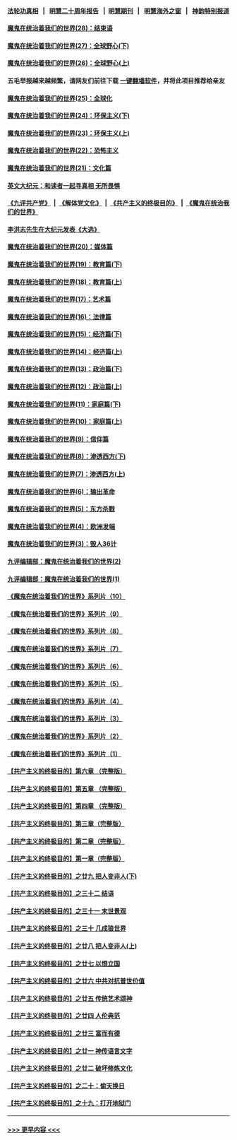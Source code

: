 #### [法轮功真相](https://github.com/gfw-breaker/truth/blob/master/README.md?t=0) &nbsp;&nbsp;|&nbsp;&nbsp; [明慧二十周年报告](https://github.com/gfw-breaker/mh-reports/blob/master/README.md?t=0) &nbsp;&nbsp;|&nbsp;&nbsp;[明慧期刊](https://github.com/gfw-breaker/mh-qikan) &nbsp;&nbsp;|&nbsp;&nbsp; [明慧海外之窗](https://github.com/gfw-breaker/mh-news/blob/master/README.md?t=0) &nbsp;&nbsp;|&nbsp;&nbsp; [神韵特别报道](https://github.com/gfw-breaker/mh-news/blob/master/shenyun.md?t=0)
#### [魔鬼在统治着我们的世界(28)：结束语](../pages/nsc422/n10936246.md?t=07222001) 
#### [魔鬼在统治着我们的世界(27)：全球野心(下)](../pages/nsc422/n10928319.md?t=07222001) 
#### [魔鬼在统治着我们的世界(26)：全球野心(上)](../pages/nsc422/n10900318.md?t=07222001) 
#### 五毛举报越来越频繁，请网友们前往下载 [一键翻墙软件](https://github.com/gfw-breaker/ssr-accounts)，并将此项目推荐给亲友
#### [魔鬼在统治着我们的世界(25)：全球化](../pages/nsc422/n10788205.md?t=07222001) 
#### [魔鬼在统治着我们的世界(24)：环保主义(下)](../pages/nsc422/n10695307.md?t=07222001) 
#### [魔鬼在统治着我们的世界(23)：环保主义(上)](../pages/nsc422/n10688613.md?t=07222001) 
#### [魔鬼在统治着我们的世界(22)：恐怖主义](../pages/nsc422/n10614727.md?t=07222001) 
#### [魔鬼在统治着我们的世界(21)：文化篇](../pages/nsc422/n10597706.md?t=07222001) 
#### [英文大纪元：和读者一起寻真相 无所畏惧](../pages/nsc422/n12542027.md?t=07222001) 
#### [《九评共产党》](https://github.com/begood0513/9ping.md/blob/master/README.md) &nbsp;|&nbsp; [《解体党文化》](../../../../jtdwh.md/blob/master/README.md)  &nbsp;|&nbsp; [《共产主义的终极目的》](../../../../gczydzjmd.md/blob/master/README.md) &nbsp;|&nbsp; [《魔鬼在统治我们的世界》](../../../../mgztzwmdsj.md/blob/master/README.md) 
#### [李洪志先生在大纪元发表《大选》](../pages/nsc422/n12534746.md?t=07222001) 
#### [魔鬼在统治着我们的世界(20)：媒体篇](../pages/nsc422/n10586579.md?t=07222001) 
#### [魔鬼在统治着我们的世界(19)：教育篇(下)](../pages/nsc422/n10564808.md?t=07222001) 
#### [魔鬼在统治着我们的世界(18)：教育篇(上)](../pages/nsc422/n10526970.md?t=07222001) 
#### [魔鬼在统治着我们的世界(17)：艺术篇](../pages/nsc422/n10499093.md?t=07222001) 
#### [魔鬼在统治着我们的世界(16)：法律篇](../pages/nsc422/n10485969.md?t=07222001) 
#### [魔鬼在统治着我们的世界(15)：经济篇(下)](../pages/nsc422/n10469975.md?t=07222001) 
#### [魔鬼在统治着我们的世界(14)：经济篇(上)](../pages/nsc422/n10457370.md?t=07222001) 
#### [魔鬼在统治着我们的世界(13)：政治篇(下)](../pages/nsc422/n10448270.md?t=07222001) 
#### [魔鬼在统治着我们的世界(12)：政治篇(上)](../pages/nsc422/n10444576.md?t=07222001) 
#### [魔鬼在统治着我们的世界(11)：家庭篇(下)](../pages/nsc422/n10440961.md?t=07222001) 
#### [魔鬼在统治着我们的世界(10)：家庭篇(上)](../pages/nsc422/n10435448.md?t=07222001) 
#### [魔鬼在统治着我们的世界(9)：信仰篇](../pages/nsc422/n10432159.md?t=07222001) 
#### [魔鬼在统治着我们的世界(8)：渗透西方(下)](../pages/nsc422/n10429603.md?t=07222001) 
#### [魔鬼在统治着我们的世界(7)：渗透西方(上)](../pages/nsc422/n10426013.md?t=07222001) 
#### [魔鬼在统治着我们的世界(6)：输出革命](../pages/nsc422/n10421536.md?t=07222001) 
#### [魔鬼在统治着我们的世界(5)：东方杀戮](../pages/nsc422/n10417707.md?t=07222001) 
#### [魔鬼在统治着我们的世界(4)：欧洲发端](../pages/nsc422/n10414890.md?t=07222001) 
#### [魔鬼在统治着我们的世界(3)：毁人36计](../pages/nsc422/n10411583.md?t=07222001) 
#### [九评编辑部：魔鬼在统治着我们的世界(2)](../pages/nsc422/n10410036.md?t=07222001) 
#### [九评编辑部：魔鬼在统治着我们的世界(1)](../pages/nsc422/n10406825.md?t=07222001) 
#### [《魔鬼在统治着我们的世界》系列片（10）](../pages/nsc422/n12292670.md?t=07222001) 
#### [《魔鬼在统治着我们的世界》系列片（9）](../pages/nsc422/n12290859.md?t=07222001) 
#### [《魔鬼在统治着我们的世界》系列片（8）](../pages/nsc422/n12287445.md?t=07222001) 
#### [《魔鬼在统治着我们的世界》系列片（7）](../pages/nsc422/n12283425.md?t=07222001) 
#### [《魔鬼在统治着我们的世界》系列片（6）](../pages/nsc422/n12282314.md?t=07222001) 
#### [《魔鬼在统治着我们的世界》系列片（5）](../pages/nsc422/n12281419.md?t=07222001) 
#### [《魔鬼在统治着我们的世界》系列片（4）](../pages/nsc422/n12274024.md?t=07222001) 
#### [《魔鬼在统治着我们的世界》系列片（3）](../pages/nsc422/n12271322.md?t=07222001) 
#### [《魔鬼在统治着我们的世界》系列片（2）](../pages/nsc422/n12269049.md?t=07222001) 
#### [《魔鬼在统治着我们的世界》系列片（1）](../pages/nsc422/n12267575.md?t=07222001) 
#### [【共产主义的终极目的】第六章 （完整版）](../pages/nsc422/n11428913.md?t=07222001) 
#### [【共产主义的终极目的】第五章 （完整版）](../pages/nsc422/n11428912.md?t=07222001) 
#### [【共产主义的终极目的】第四章 （完整版）](../pages/nsc422/n11428907.md?t=07222001) 
#### [【共产主义的终极目的】第三章（完整版）](../pages/nsc422/n11428848.md?t=07222001) 
#### [【共产主义的终极目的】第二章（完整版）](../pages/nsc422/n11428831.md?t=07222001) 
#### [【共产主义的终极目的】第一章（完整版）](../pages/nsc422/n11417651.md?t=07222001) 
#### [【共产主义的终极目的】之廿九 把人变非人(下)](../pages/nsc422/n11344140.md?t=07222001) 
#### [【共产主义的终极目的】之三十二 结语](../pages/nsc422/n11360535.md?t=07222001) 
#### [【共产主义的终极目的】之三十一 末世景观](../pages/nsc422/n11351129.md?t=07222001) 
#### [【共产主义的终极目的】之三十 几成狼世界](../pages/nsc422/n11348280.md?t=07222001) 
#### [【共产主义的终极目的】之廿八 把人变非人(上)](../pages/nsc422/n11340492.md?t=07222001) 
#### [【共产主义的终极目的】之廿七 以恨立国](../pages/nsc422/n11336944.md?t=07222001) 
#### [【共产主义的终极目的】之廿六 中共对抗普世价值](../pages/nsc422/n11324785.md?t=07222001) 
#### [【共产主义的终极目的】之廿五 传统艺术颂神](../pages/nsc422/n11296396.md?t=07222001) 
#### [【共产主义的终极目的】之廿四 人伦典范](../pages/nsc422/n11296397.md?t=07222001) 
#### [【共产主义的终极目的】之廿三 富而有德](../pages/nsc422/n11283598.md?t=07222001) 
#### [【共产主义的终极目的】之廿一 神传语言文字](../pages/nsc422/n11263265.md?t=07222001) 
#### [【共产主义的终极目的】之廿二 破坏修炼文化](../pages/nsc422/n11245728.md?t=07222001) 
#### [【共产主义的终极目的】之二十：偷天换日](../pages/nsc422/n11238846.md?t=07222001) 
#### [【共产主义的终极目的】之十九：打开地狱门](../pages/nsc422/n11206376.md?t=07222001) 

----
#### [ >>> 更早内容 <<< ](../indexes/nsc422-earlier.md)
